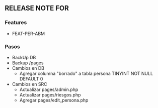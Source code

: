 ## RELEASE NOTE FOR
### Features
- FEAT-PER-ABM

### Pasos
- BackUp DB
- Backup /pages
- Cambios en DB
    - Agregar columna "borrado" a tabla persona TINYINT NOT NULL DEFAULT 0
- Cambios en SRC
    - Actualizar pages/admin.php
    - Actualizar pages/riesgos.php
    - Agregar pages/edit_persona.php